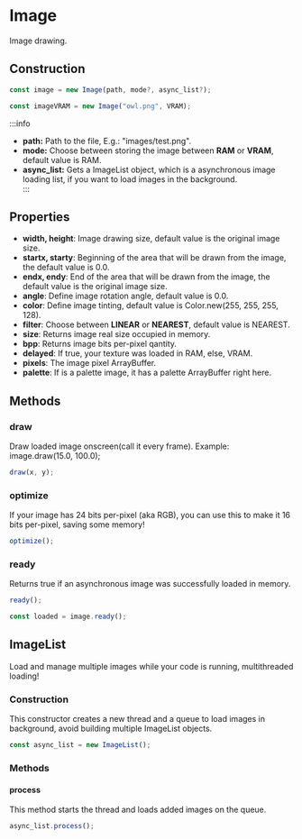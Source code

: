 # Image  

Image drawing.

## Construction  

```js
const image = new Image(path, mode?, async_list?);
```

```js
const imageVRAM = new Image("owl.png", VRAM); 
``` 
:::info
- **path:** Path to the file, E.g.: "images/test.png".  
- **mode:** Choose between storing the image between **RAM** or **VRAM**, default value is RAM.  
- **async_list:** Gets a ImageList object, which is a asynchronous image loading list, if you want to load images in the background.  
:::

## Properties

- **width, height**: Image drawing size, default value is the original image size. 
- **startx, starty**: Beginning of the area that will be drawn from the image, the default value is 0.0. 
- **endx, endy**: End of the area that will be drawn from the image, the default value is the original image size. 
- **angle**: Define image rotation angle, default value is 0.0. 
- **color**: Define image tinting, default value is Color.new(255, 255, 255, 128).
- **filter**: Choose between **LINEAR** or **NEAREST**, default value is NEAREST. 
- **size**: Returns image real size occupied in memory. 
- **bpp**: Returns image bits per-pixel qantity. 
- **delayed**: If true, your texture was loaded in RAM, else, VRAM. 
- **pixels**: The image pixel ArrayBuffer. 
- **palette**: If is a palette image, it has a palette ArrayBuffer right here.
 
## Methods

### draw

Draw loaded image onscreen(call it every frame). Example: image.draw(15.0, 100.0);

```js
draw(x, y);
```

### optimize

If your image has 24 bits per-pixel (aka RGB), you can use this to make it 16 bits per-pixel, saving some memory!

```js
optimize();
```

### ready

Returns true if an asynchronous image was successfully loaded in memory.

```js
ready();
```

```js
const loaded = image.ready();  
```

## ImageList

Load and manage multiple images while your code is running, multithreaded loading!

### Construction

This constructor creates a new thread and a queue to load images in background, avoid building multiple ImageList objects.

```js
const async_list = new ImageList(); 
```

### Methods

#### process

This method starts the thread and loads added images on the queue. 

```js
async_list.process();
```